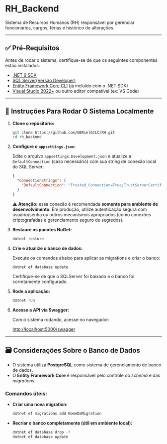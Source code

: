 # RH_Backend

Sistema de Recursos Humanos (RH) responsável por gerenciar funcionários, cargos, férias e histórico de alterações.

---

## ✅ Pré-Requisitos

Antes de rodar o sistema, certifique-se de que os seguintes componentes estão instalados:

- [.NET 9 SDK](https://dotnet.microsoft.com/download)
- [SQL Server(Versão Developer)](https://www.microsoft.com/pt-br/sql-server/sql-server-downloads)
- [Entity Framework Core CLI](https://learn.microsoft.com/ef/core/cli/dotnet) (já incluído com o .NET SDK)
- [Visual Studio 2022+](https://visualstudio.microsoft.com/) ou outro editor compatível (ex: VS Code)

---

## 🚀 Instruções Para Rodar O Sistema Localmente

1. **Clone o repositório:**

   ```bash
   git clone https://github.com/GBRielGCLC/RH.git
   cd rh_backend

2. **Configure o `appsettings.json`:**

   Edite o arquivo `appsettings.Development.json` e atualize a `DefaultConnection` (caso necessário) com sua string de conexão local do SQL Server:

   ```json
   {
     "ConnectionStrings": {
       "DefaultConnection": "Trusted_Connection=True;TrustServerCertificate=True;"
     }
   }
   ```

   ⚠️ **Atenção:** essa conexão é recomendada **somente para ambiente de desenvolvimento**. Em produção, utilize autenticação segura com usuário/senha ou outros mecanismos apropriados (como conexões criptografadas e gerenciamento seguro de segredos).

3. **Restaure os pacotes NuGet:**

   ```bash
   dotnet restore
   ```

4. **Crie e atualize o banco de dados:**

   Execute os comandos abaixo para aplicar as migrations e criar o banco:

   ```bash
   dotnet ef database update
   ```

   Certifique-se de que o SQLServer foi baixado e o banco foi corretamente configurado.

5. **Rode a aplicação:**

   ```bash
   dotnet run
   ```

6. **Acesse a API via Swagger:**

   Com o sistema rodando, acesse no navegador:

   [http://localhost:5000/swagger](http://localhost:5000/swagger)

---

## 🗃️ Considerações Sobre o Banco de Dados

- O sistema utiliza **PostgreSQL** como sistema de gerenciamento de banco de dados.
- O **Entity Framework Core** é responsável pelo controle do *schema* e das *migrations*.

### Comandos úteis:

- **Criar uma nova migration:**

  ```bash
  dotnet ef migrations add NomeDaMigration
  ```

- **Recriar o banco completamente (útil em ambiente local):**

  ```bash
  dotnet ef database drop -f
  dotnet ef database update
  ```